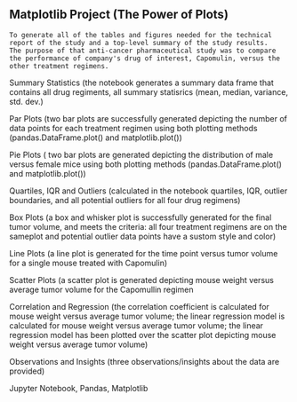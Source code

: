 ## Matplotlib Project (The Power of Plots)

    To generate all of the tables and figures needed for the technical report of the study and a top-level summary of the study results. 
    The purpose of that anti-cancer pharmaceutical study was to compare the performance of company's drug of interest, Capomulin, versus the other treatment regimens. 

Summary Statistics (the notebook generates a summary data frame that contains all drug regiments, all summary statisrics (mean, median, variance, std. dev.)

Par Plots (two bar plots are successfully generated depicting the number of data points for each treatment regimen using both plotting methods (pandas.DataFrame.plot() and matplotlib.plot())

Pie Plots ( two bar plots are generated depicting the distribution of male versus female mice using both plotting methods (pandas.DataFrame.plot() and matplotlib.plot())

Quartiles, IQR and Outliers (calculated in the notebook quartiles, IQR, outlier boundaries, and all potential outliers for all four drug regimens)

Box Plots (a box and whisker plot is successfully generated for the final tumor volume, and meets the criteria: all four treatment regimens are on the sameplot and potential outlier data points have a sustom style and color)

Line Plots (a line plot is generated for the time point versus tumor volume for a single mouse treated with Capomulin)

Scatter Plots (a scatter plot is generated depicting mouse weight versus average tumor volume for the Capomullin regimen

Correlation and Regression (the correlation coefficient is calculated for mouse weight versus average tumor volume; the linear regression model is calculated for mouse weight versus average tumor volume; the linear regression model has been plotted over the scatter plot depicting mouse weight versus average tumor volume)

Observations and Insights (three observations/insights about the data are provided)


Jupyter Notebook, Pandas, Matplotlib
